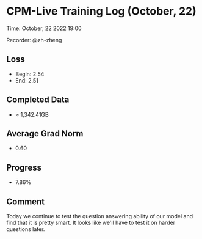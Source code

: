 
# CPM-Live Training Log (October, 22)

Time: October, 22 2022 19:00

Recorder: @zh-zheng

## Loss
- Begin: 2.54
- End: 2.51
	
## Completed Data
- $\approx$ 1,342.41GB

## Average Grad Norm
- 0.60

## Progress
- 7.86%

## Comment

Today we continue to test the question answering ability of our model and find that it is pretty smart. 
It looks like we'll have to test it on harder questions later.
